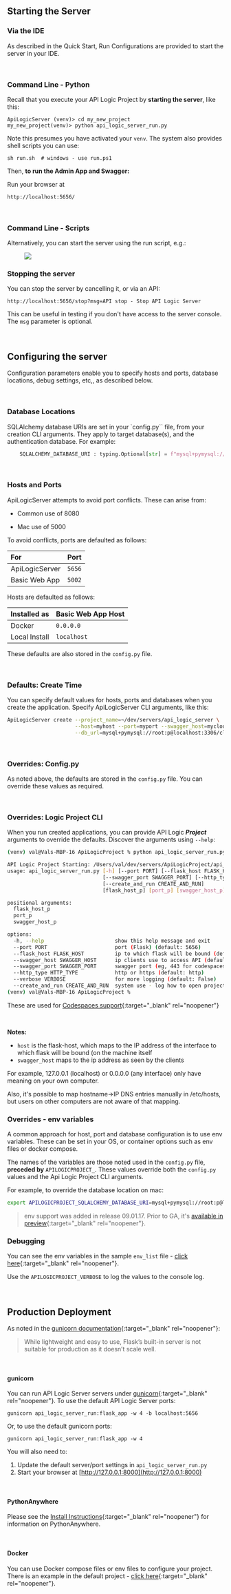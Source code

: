 
## Starting the Server

### Via the IDE

As described in the Quick Start, Run Configurations are provided to start the server in your IDE.

&nbsp;

### Command Line - Python

Recall that you execute your API Logic Project by __starting the server__, like this:

```
ApiLogicServer (venv)> cd my_new_project
my_new_project(venv)> python api_logic_server_run.py
```
Note this presumes you have activated your `venv`.  The system also provides shell scripts you can use:
```
sh run.sh  # windows - use run.ps1
```


Then, __to run the Admin App and Swagger:__

Run your browser at

```html
http://localhost:5656/
```

&nbsp;

### Command Line - Scripts

Alternatively, you can start the server using the run script, e.g.:

<figure><img src="https://github.com/valhuber/apilogicserver/wiki/images/server-run.png"></figure>

### Stopping the server

You can stop the server by cancelling it, or via an API:

```
http://localhost:5656/stop?msg=API stop - Stop API Logic Server
```

This can be useful in testing if you don't have access to the server console.  The `msg` parameter is optional.

&nbsp;

## Configuring the server

Configuration parameters enable you to specify hosts and ports, database locations, debug settings, etc,, as described below.

&nbsp;

### Database Locations

SQLAlchemy database URIs are set in your `config.py`` file, from your creation CLI arguments.  They apply to target database(s), and the authentication database.  For example:

```python
    SQLALCHEMY_DATABASE_URI : typing.Optional[str] = f"mysql+pymysql://root:p@localhost:3306/classicmodels"
```

&nbsp;

### Hosts and Ports

ApiLogicServer attempts to avoid port conflicts.  These can arise from:

* Common use of 8080

* Mac use of 5000

To avoid conflicts, ports are defaulted as follows:

| For |  Port |
|:--------------|:--------------|
| ApiLogicServer | `5656` |
| Basic Web App | `5002` |


Hosts are defaulted as follows:

| Installed as |  Basic Web App Host |
|:--------------|:--------------|
| Docker | `0.0.0.0` |
| Local Install | `localhost` |

These defaults are also stored in the `config.py` file.

&nbsp;

### Defaults: Create Time

You can specify default values for hosts, ports and databases when you create the application.  Specify ApiLogicServer CLI arguments, like this:

```bash
ApiLogicServer create --project_name=~/dev/servers/api_logic_server \
                      --host=myhost --port=myport --swagger_host=mycloud \
                      --db_url=mysql+pymysql://root:p@localhost:3306/classicmodels
```

&nbsp;

### Overrides: Config.py

As noted above, the defaults are stored in the `config.py` file.  You can override these values as required.

&nbsp;

### Overrides: Logic Project CLI

When you run created applications, you can provide API Logic ***Project*** arguments to override the defaults.  Discover the arguments using `--help`:

```bash
(venv) val@Vals-MBP-16 ApiLogicProject % python api_logic_server_run.py -h

API Logic Project Starting: /Users/val/dev/servers/ApiLogicProject/api_logic_server_run.py
usage: api_logic_server_run.py [-h] [--port PORT] [--flask_host FLASK_HOST] [--swagger_host SWAGGER_HOST]
                               [--swagger_port SWAGGER_PORT] [--http_type HTTP_TYPE] [--verbose VERBOSE]
                               [--create_and_run CREATE_AND_RUN]
                               [flask_host_p] [port_p] [swagger_host_p]

positional arguments:
  flask_host_p
  port_p
  swagger_host_p

options:
  -h, --help                       show this help message and exit
  --port PORT                      port (Flask) (default: 5656)
  --flask_host FLASK_HOST          ip to which flask will be bound (default: localhost)
  --swagger_host SWAGGER_HOST      ip clients use to access API (default: localhost)
  --swagger_port SWAGGER_PORT      swagger port (eg, 443 for codespaces) (default: 5656)
  --http_type HTTP_TYPE            http or https (default: http)
  --verbose VERBOSE                for more logging (default: False)
  --create_and_run CREATE_AND_RUN  system use - log how to open project (default: False)
(venv) val@Vals-MBP-16 ApiLogicProject % 

```
These are used for [Codespaces support](https://valhuber.github.io/ApiLogicServer/Tech-CodeSpaces/){:target="_blank" rel="noopener"}

&nbsp;

__Notes:__

* `host` is the flask-host, which maps to the IP address of the interface to which flask will be bound (on the machine itself
* `swagger_host` maps to the ip address as seen by the clients

For example, 127.0.0.1 (localhost) or 0.0.0.0 (any interface) only have meaning on your own computer.

Also, it's possible to map hostname->IP DNS entries manually in /etc/hosts, but users on other computers are not aware of that mapping.

### Overrides - env variables

A common approach for host, port and database configuration is to use env variables.  These can be set in your OS, or container options such as env files or docker compose.  

The names of the variables are those noted used in the `config.py` file, **preceded by** `APILOGICPROJECT_`.  These values override both the `config.py` values and the Api Logic Project CLI arguments.

For example, to override the database location on mac:

```bash
export APILOGICPROJECT_SQLALCHEMY_DATABASE_URI=mysql+pymysql://root:p@localhost:3306/
```

> env support was added in release 09.01.17.  Prior to GA, it's [available in preview](../#preview-version){:target="_blank" rel="noopener"}.

### Debugging

You can see the env variables in the sample `env_list` file - [click here](https://github.com/ApiLogicServer/demo/blob/main/devops/docker/env.list){:target="_blank" rel="noopener"}.

Use the `APILOGICPROJECT_VERBOSE` to log the values to the console log.

&nbsp;

## Production Deployment

As noted in the [gunicorn documentation](https://flask.palletsprojects.com/en/2.0.x/deploying/){:target="_blank" rel="noopener"}:

  > While lightweight and easy to use, Flask’s built-in server is not suitable for production as it doesn’t scale well. 

&nbsp;

#### gunicorn

You can run API Logic Server servers under [gunicorn](https://flask.palletsprojects.com/en/2.2.x/deploying/gunicorn/){:target="_blank" rel="noopener"}.  To use the default API Logic Server ports:

```
gunicorn api_logic_server_run:flask_app -w 4 -b localhost:5656
```

Or, to use the default gunicorn ports:

```
gunicorn api_logic_server_run:flask_app -w 4
```

You will also need to:

1. Update the default server/port settings in `api_logic_server_run.py`
2. Start your browser at [http://127.0.0.1:8000](http://127.0.0.1:8000)

&nbsp;

#### PythonAnywhere
Please see the [Install Instructions](../Install){:target="_blank" rel="noopener"} for information on PythonAnywhere.

&nbsp;

#### Docker

You can use Docker compose files or env files to configure your project.  There is an example in the default project - [click here](https://github.com/ApiLogicServer/demo/blob/main/devops/docker/run_image.sh){:target="_blank" rel="noopener"}.
